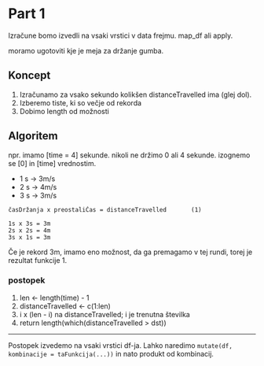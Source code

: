 # Part 1

Izračune bomo izvedli na vsaki vrstici v data frejmu. map_df ali apply.

moramo ugotoviti kje je meja za držanje gumba.

## Koncept

1. Izračunamo za vsako sekundo kolikšen distanceTravelled ima (glej dol).
2. Izberemo tiste, ki so večje od rekorda
3. Dobimo length od možnosti

## Algoritem

npr. imamo [time = 4] sekunde. nikoli ne držimo 0 ali 4 sekunde.
izognemo se [0] in [time] vrednostim.

- 1 s -> 3m/s
- 2 s -> 4m/s
- 3 s -> 3m/s

```
časDržanja x preostaliČas = distanceTravelled       (1)
```
```
1s x 3s = 3m
2s x 2s = 4m
3s x 1s = 3m
```

Če je rekord 3m, imamo eno možnost, da ga premagamo v tej rundi, torej je rezultat funkcije 1.

### postopek

1. len <- length(time) - 1
2. distanceTravelled <- c(1:len)
3. i x (len - i) na distanceTravelled; i je trenutna številka
4. return length(which(distanceTravelled > dst))

---

Postopek izvedemo na vsaki vrstici df-ja. Lahko naredimo `mutate(df, kombinacije = taFunkcija(...))` in nato produkt od kombinacij.

